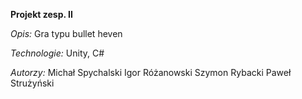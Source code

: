 **Projekt zesp. II**

*Opis:*
Gra typu bullet heven

*Technologie:*
Unity, C#

*Autorzy:*
Michał Spychalski
Igor Różanowski
Szymon Rybacki
Paweł Strużyński
